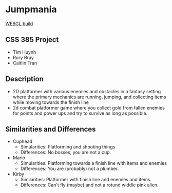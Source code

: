 # Jumpmania
[WEBGL build](https://timmy0402.github.io/Jumpmania/) 
## CSS 385 Project
- Tim Huynh
- Rory Bray
- Caitlin Tran
## Description
- 2D platformer with various enemies and obstacles in a fantasy setting where the primary mechanics are running, jumping, and collecting items while moving towards the finish line
- 2d combat platformer game where you collect gold from fallen enemies for points and power ups and try to survive as long as possible.
## Similarities and Differences
- Cuphead
  - Simularities: Platforming and shooting things
  - Differences: No bosses, you are not a cup.
- Mario
  - Simularities: Platforming towards a finish line with items and enemies
  - Differences: You are (probably) not a plumber.
- Kirby
  - Similarities: Platformer with finish line and enemies and items.
  - Differences: Can't fly (maybe) and not a rotund widdle pink alien.
